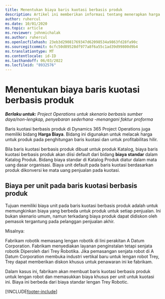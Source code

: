 ```yaml
---
title: Menentukan biaya baris kuotasi berbasis produk
description: Artikel ini memberikan informasi tentang menerapkan harga biaya ke garis kutipan berbasis produk.
author: ruhercul
ms.date: 10/01/2020
ms.topic: article
ms.reviewer: johnmichalak
ms.author: ruhercul
ms.openlocfilehash: 23eb3d29081769347d62098534a9863fd28fa90c
ms.sourcegitcommit: 6cfc50d89528df977a8f6a55c1ad39d99800d9b4
ms.translationtype: MT
ms.contentlocale: id-ID
ms.lasthandoff: 06/03/2022
ms.locfileid: "8932576"
---
```

# <a name="costing-product-based-quote-lines"></a>Menentukan biaya baris kuotasi berbasis produk

_**Berlaku untuk:** Project Operations untuk skenario berbasis sumber daya/non-lengkap, penyebaran sederhana -menangani faktur proforma_


Baris kuotasi berbasis produk di Dynamics 365 Project Operations juga memiliki bidang **Harga Biaya**. Bidang ini digunakan untuk melacak harga untuk produk pada penghitungan baris kuotasi dan untuk profitabilitas hilir.

Bila baris kuotasi berbasis produk dibuat untuk produk Katalog, biaya baris kuotasi berbasis produk akan diisi default dari bidang **biaya standar** dalam Katalog Produk. Bidang biaya standar di Katalog Produk diatur dalam mata uang dasar organisasi. Biaya unit default pada baris kuotasi berdasarkan produk dikonversi ke mata uang penjualan pada kuotasi.

## <a name="unit-cost-on-a-product-based-quote-line"></a>Biaya per unit pada baris kuotasi berbasis produk

Tujuan memiliki biaya unit pada baris kuotasi berbasis produk adalah untuk memungkinkan biaya yang berbeda untuk produk untuk setiap penjualan. Ini bukan skenario umum, namun terkadang biaya produk dapat didiskon oleh pemasok tergantung pada pelanggan penjualan akhir.

Misalnya:

Fabrikam robotik memasang lengan robotik di lini perakitan A Datum Corporation. Fabrikam menyediakan layanan penginstalan tetapi senjata robotik Diperoleh dari Trey Robotika. Jika pemasangan senjata robot di A Datum Corporation membuka industri vertikal baru untuk lengan robot Trey, Trey dapat memberikan diskon khusus untuk penawaran ini ke fabrikam.

Dalam kasus ini, fabrikam akan membuat baris kuotasi berbasis produk untuk lengan robot dan memasukkan biaya khusus per unit untuk kuotasi ini. Biaya ini berbeda dari biaya standar lengan Trey Robotic.


[!INCLUDE[footer-include](../../includes/footer-banner.md)]